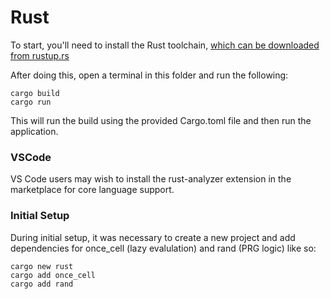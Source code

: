 # Rust
To start, you'll need to install the Rust toolchain, [which can be downloaded from rustup.rs](https://rustup.rs/)

After doing this, open a terminal in this folder and run the following:

```
cargo build
cargo run 
```

This will run the build using the provided Cargo.toml file and then run the application.

### VSCode
VS Code users may wish to install the rust-analyzer extension in the marketplace for core language support.

### Initial Setup
During initial setup, it was necessary to create a new project and add dependencies for once_cell (lazy evalulation) and rand (PRG logic) like so:

```
cargo new rust
cargo add once_cell
cargo add rand
```